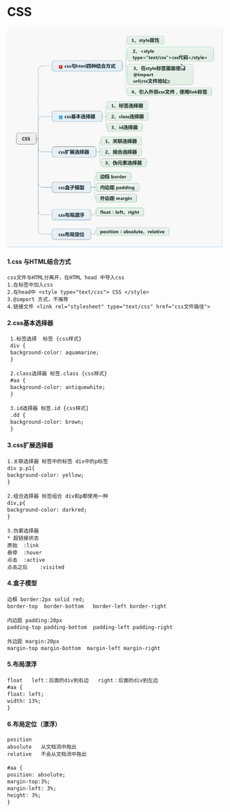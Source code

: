 # CSS
![css](css.png)

#### 1.css 与HTML结合方式
    css文件与HTML分离开，在HTML head 中导入css
    1.在标签中加入css
    2.在head中 <style type="text/css"> CSS </style>
    3.@import 方式，不推荐
    4.链接文件 <link rel="stylesheet" type="text/css" href="css文件路径">
    
#### 2.css基本选择器
     1.标签选择  标签 {css样式}
     div {
     background-color: aquamarine;
     }
     
     2.class选择器 标签.class {css样式}
     #aa {
     background-color: antiquewhite;
     }
     
     3.id选择器 标签.id {css样式}
     .dd {
     background-color: brown;
     }

#### 3.css扩展选择器
    1.关联选择器 标签中的标签 div中的p标签
    div p.p1{
    background-color: yellow;
    }
    
    2.组合选择器 标签组合 div和p都使用一种
    div,p{
    background-color: darkred;
    }
    
    3.伪累选择器
    * 超链接状态
    原始  :link
    悬停  :hover
    点击  :active
    点击之后    :visited
    
#### 4.盒子模型
    边框 border:2px solid red;
    border-top  border-bottom   border-left border-right
    
    内边距 padding:20px
    padding-top padding-bottom  padding-left padding-right
    
    外边距 margin:20px
    margin-top margin-bottom  margin-left margin-right


#### 5.布局漂浮
    float   left：后面的div到右边   right：后面的div到左边
    #aa {
    float: left;
    width: 13%;
    }
    
    
#### 6.布局定位（漂浮）
    position
    absolute   从文档流中拖出
    relative   不会从文档流中拖出
    
    #aa {
    position: absolute;
    margin-top:3%;
    margin-left: 3%;
    height: 3%;
    }










